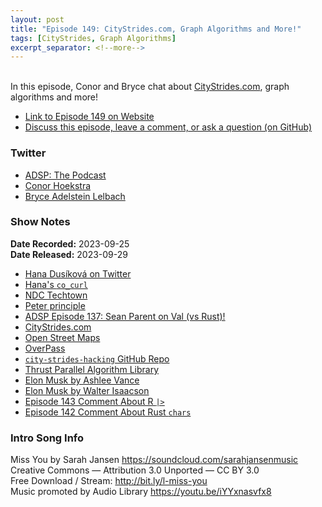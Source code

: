 ```yaml
---
layout: post
title: "Episode 149: CityStrides.com, Graph Algorithms and More!"
tags: [CityStrides, Graph Algorithms]
excerpt_separator: <!--more-->
---
```


<div id="buzzsprout-player-13685048"></div><script src="https://www.buzzsprout.com/1501960/13685048-episode-149-citystrides-com-graph-algorithms-and-more.js?container_id=buzzsprout-player-13685048&player=small" type="text/javascript" charset="utf-8"></script>

<br>In this episode, Conor and Bryce chat about [CityStrides.com](https://citystrides.com/), graph algorithms and more!

<!--more-->

* [Link to Episode 149 on Website](https://adspthepodcast.com/2023/09/29/Episode-149.html)
* [Discuss this episode, leave a comment, or ask a question (on GitHub)](https://github.com/codereport/adsp2/discussions/40)

### Twitter
 
* [ADSP: The Podcast](https://twitter.com/adspthepodcast)
* [Conor Hoekstra](https://twitter.com/code_report)
* [Bryce Adelstein Lelbach](https://twitter.com/blelbach)

### Show Notes
 
**Date Recorded:** 2023-09-25 <br>
**Date Released:** 2023-09-29

* [Hana Dusíková on Twitter](https://twitter.com/hankadusikova)
* [Hana's `co_curl`](https://github.com/hanickadot/co_curl)
* [NDC Techtown](https://ndctechtown.com/)
* [Peter principle](https://en.wikipedia.org/wiki/Peter_principle)
* [ADSP Episode 137: Sean Parent on Val (vs Rust)!](https://adspthepodcast.com/2023/07/07/Episode-137.html)
* [CityStrides.com](https://citystrides.com/)
* [Open Street Maps](https://www.openstreetmap.org/)
* [OverPass](http://overpass-turbo.eu/)
* [`city-strides-hacking` GitHub Repo](https://github.com/codereport/city-strides-hacking)
* [Thrust Parallel Algorithm Library](https://thrust.github.io/)
* [Elon Musk by Ashlee Vance](https://www.amazon.ca/Elon-Musk-SpaceX-Fantastic-Future/dp/006230125X)
* [Elon Musk by Walter Isaacson](https://www.amazon.ca/Elon-Musk-Walter-Isaacson/dp/1982181281)
* [Episode 143 Comment About R `|>`](https://x.com/andrew_cb2/status/1692733407426760998?s=20)
* [Episode 142 Comment About Rust `chars`](https://github.com/codereport/adsp2/discussions/33#discussioncomment-6703098)

### Intro Song Info
 
Miss You by Sarah Jansen https://soundcloud.com/sarahjansenmusic<br>
Creative Commons — Attribution 3.0 Unported — CC BY 3.0<br>
Free Download / Stream: http://bit.ly/l-miss-you<br>
Music promoted by Audio Library https://youtu.be/iYYxnasvfx8<br>
